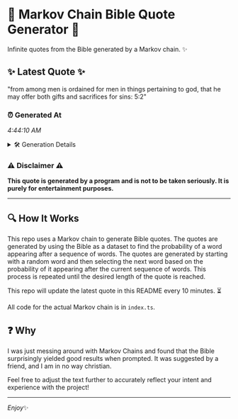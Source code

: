 # 📖 Markov Chain Bible Quote Generator 📖

Infinite quotes from the Bible generated by a Markov chain. ✨

## ✨ Latest Quote ✨
"from among men is ordained for men in things pertaining to god, that he may offer both gifts and sacrifices for sins: 5:2"

### ⏰ Generated At
*4:44:10 AM*

<details>
    <summary>🛠️ Generation Details</summary>
    <p>
        <strong>🌱 Seed:</strong> from<br>
        <strong>🔄 Iterations:</strong> 22<br>
        <strong>📜 Context History:</strong><br>[ from ]: among<br>[ from, among ]: men<br>[ from, among, men ]: is<br>[ from, among, men, is ]: ordained<br>[ from, among, men, is, ordained ]: for<br>[ from, among, men, is, ordained, for ]: men<br>[ among, men, is, ordained, for, men ]: in<br>[ men, is, ordained, for, men, in ]: things<br>[ is, ordained, for, men, in, things ]: pertaining<br>[ ordained, for, men, in, things, pertaining ]: to<br>[ for, men, in, things, pertaining, to ]: god,<br>[ men, in, things, pertaining, to, god, ]: that<br>[ in, things, pertaining, to, god,, that ]: he<br>[ things, pertaining, to, god,, that, he ]: may<br>[ pertaining, to, god,, that, he, may ]: offer<br>[ to, god,, that, he, may, offer ]: both<br>[ god,, that, he, may, offer, both ]: gifts<br>[ that, he, may, offer, both, gifts ]: and<br>[ he, may, offer, both, gifts, and ]: sacrifices<br>[ may, offer, both, gifts, and, sacrifices ]: for<br>[ offer, both, gifts, and, sacrifices, for ]: sins:<br>[ both, gifts, and, sacrifices, for, sins: ]: 5:2<br>
    </p>
</details>

### ⚠️ Disclaimer ⚠️
**This quote is generated by a program and is not to be taken seriously. It is purely for entertainment purposes.**

---

## 🔍 How It Works

This repo uses a Markov chain to generate Bible quotes. The quotes are generated by using the Bible as a dataset to find the probability of a word appearing after a sequence of words. The quotes are generated by starting with a random word and then selecting the next word based on the probability of it appearing after the current sequence of words. This process is repeated until the desired length of the quote is reached.

This repo will update the latest quote in this README every 10 minutes. ⏳

All code for the actual Markov chain is in `index.ts`.

## ❓ Why

I was just messing around with Markov Chains and found that the Bible surprisingly yielded good results when prompted. 
It was suggested by a friend, and I am in no way christian.

Feel free to adjust the text further to accurately reflect your intent and experience with the project!

---

*Enjoy*✨
